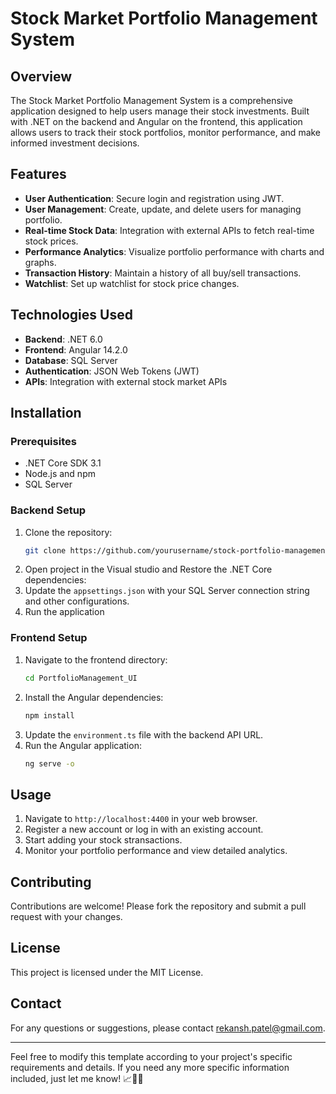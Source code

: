 # Stock Market Portfolio Management System

## Overview
The Stock Market Portfolio Management System is a comprehensive application designed to help users manage their stock investments. Built with .NET on the backend and Angular on the frontend, this application allows users to track their stock portfolios, monitor performance, and make informed investment decisions.

## Features
- **User Authentication**: Secure login and registration using JWT.
- **User Management**: Create, update, and delete users for managing portfolio.
- **Real-time Stock Data**: Integration with external APIs to fetch real-time stock prices.
- **Performance Analytics**: Visualize portfolio performance with charts and graphs.
- **Transaction History**: Maintain a history of all buy/sell transactions.
- **Watchlist**: Set up watchlist for stock price changes.

## Technologies Used
- **Backend**: .NET 6.0
- **Frontend**: Angular 14.2.0
- **Database**: SQL Server
- **Authentication**: JSON Web Tokens (JWT)
- **APIs**: Integration with external stock market APIs

## Installation

### Prerequisites
- .NET Core SDK 3.1
- Node.js and npm
- SQL Server

### Backend Setup
1. Clone the repository:
    ```bash
    git clone https://github.com/yourusername/stock-portfolio-management.git
    ```
2. Open project in the Visual studio and Restore the .NET Core dependencies:
3. Update the `appsettings.json` with your SQL Server connection string and other configurations.
4. Run the application

### Frontend Setup
1. Navigate to the frontend directory:
    ```bash
    cd PortfolioManagement_UI
    ```
2. Install the Angular dependencies:
    ```bash
    npm install
    ```
3. Update the `environment.ts` file with the backend API URL.
4. Run the Angular application:
    ```bash
    ng serve -o
    ```

## Usage
1. Navigate to `http://localhost:4400` in your web browser.
2. Register a new account or log in with an existing account.
3. Start adding your stock stransactions.
4. Monitor your portfolio performance and view detailed analytics.

## Contributing
Contributions are welcome! Please fork the repository and submit a pull request with your changes.

## License
This project is licensed under the MIT License.

## Contact
For any questions or suggestions, please contact [rekansh.patel@gmail.com](mailto:rekansh.patel@gmail.com).

---

Feel free to modify this template according to your project's specific requirements and details. If you need any more specific information included, just let me know! 📈💼🚀
